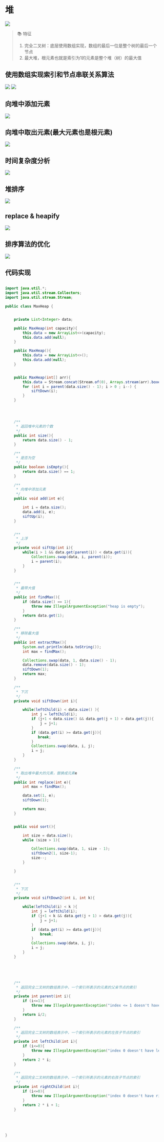# 堆

![](img/image_2022-03-19-11-34-27.png)

> :books: 特征
> 1. 完全二叉树：底层使用数组实现，数组的最后一位是整个树的最后一个节点
> 2. 最大堆，根元素也就是索引为1的元素是整个堆（树）的最大值


## 使用数组实现索引和节点串联关系算法

![](img/image_2022-03-19-17-47-37.png)
![](img/image_2022-03-19-17-49-34.png)
## 向堆中添加元素

![](img/image_2022-03-19-13-40-00.png)

## 向堆中取出元素(最大元素也是根元素)

![](img/image_2022-03-19-15-33-40.png)


## 时间复杂度分析

![](img/image_2022-03-19-16-14-40.png)

## 堆排序

![](img/image_2022-03-19-16-48-09.png)

## replace & heapify

![](img/image_2022-03-19-17-51-11.png)



## 排序算法的优化


![](img/image_2022-03-19-19-45-55.png)

## 代码实现


```java

import java.util.*;
import java.util.stream.Collectors;
import java.util.stream.Stream;

public class MaxHeap {


    private List<Integer> data;

    public MaxHeap(int capacity){
        this.data = new ArrayList<>(capacity);
        this.data.add(null);
    }

    public MaxHeap(){
        this.data = new ArrayList<>();
        this.data.add(null);
    }


    public MaxHeap(int[] arr){
        this.data = Stream.concat(Stream.of(0), Arrays.stream(arr).boxed()).collect(Collectors.toList());
        for (int i = parent(data.size() - 1); i > 0 ; i--) {
            siftDown(i);
        }
    }




    /**
     * 返回堆中元素的个数
     */
    public int size(){
        return data.size() - 1;
    }

    /**
     * 是否为空
     */
    public boolean isEmpty(){
        return data.size() == 1;
    }

    /**
     * 向堆中添加元素
     */
    public void add(int e){

        int i = data.size();
        data.add(i, e);
        siftUp(i);
    }


    /**
     * 上浮
     */
    private void siftUp(int i){
        while(i > 1 && data.get(parent(i)) < data.get(i)){
            Collections.swap(data, i, parent(i));
            i = parent(i);
        }
    }


    /**
     * 最带大值
     */
    public int findMax(){
        if (data.size() == 1){
            throw new IllegalArgumentException("heap is empty");
        }
        return data.get(1);
    }

    /**
     * 移除最大值
     */
    public int extractMax(){
        System.out.println(data.toString());
        int max = findMax();

        Collections.swap(data, 1, data.size() - 1);
        data.remove(data.size() - 1);
        siftDown(1);
        return max;
    }

    /**
     * 下沉
     */
    private void siftDown(int i){

        while(leftChild(i) < data.size() ){
            int j = leftChild(i);
            if (j+1 < data.size() && data.get(j + 1) > data.get(j)){
                j = j+1;
            }
            if (data.get(i) >= data.get(j)){
               break;
            }
            Collections.swap(data, i, j);
            i = j;
        }
    }

    /**
     * 取出堆中最大的元素，替换成元素e
     */
    public int replace(int e){
        int max = findMax();

        data.set(1, e);
        siftDown(1);

        return max;
    }


    public void sort(){

        int size = data.size();
        while (size > 1){

            Collections.swap(data, 1, size - 1);
            siftDown2(1, size-1);
            size--;
        }

    }


    /**
     * 下沉
     */
    private void siftDown2(int i, int k){

        while(leftChild(i) < k ){
            int j = leftChild(i);
            if (j+1 < k && data.get(j + 1) > data.get(j)){
                j = j+1;
            }
            if (data.get(i) >= data.get(j)){
                break;
            }
            Collections.swap(data, i, j);
            i = j;
        }
    }





    /**
     * 返回完全二叉树的数组表示中，一个索引所表示的元素的父亲节点的索引
     */
    private int parent(int i){
        if (i<=1){
            throw new IllegalArgumentException("index <= 1 doesn't have parent");
        }
        return i/2;
    }

    /**
     * 返回完全二叉树的数组表示中，一个索引所表示的元素的左孩子节点的索引
     */
    private int leftChild(int i){
        if (i<=0){
            throw new IllegalArgumentException("index 0 doesn't have left child");
        }
        return 2 * i;
    }

    /**
     * 返回完全二叉树的数组表示中，一个索引所表示的元素的右孩子节点的索引
     */
    private int rightChild(int i){
        if (i<=0){
            throw new IllegalArgumentException("index 0 doesn't have right child");
        }
        return 2 * i + 1;
    }





}

``` 












































